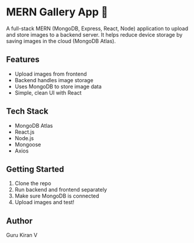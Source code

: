 # MERN Gallery App 📸

A full-stack MERN (MongoDB, Express, React, Node) application to upload and store images to a backend server. It helps reduce device storage by saving images in the cloud (MongoDB Atlas).

## Features
- Upload images from frontend
- Backend handles image storage
- Uses MongoDB to store image data
- Simple, clean UI with React

## Tech Stack
- MongoDB Atlas
- React.js
- Node.js
- Mongoose
- Axios

## Getting Started

1. Clone the repo  
2. Run backend and frontend separately  
3. Make sure MongoDB is connected  
4. Upload images and test!

## Author
Guru Kiran V
